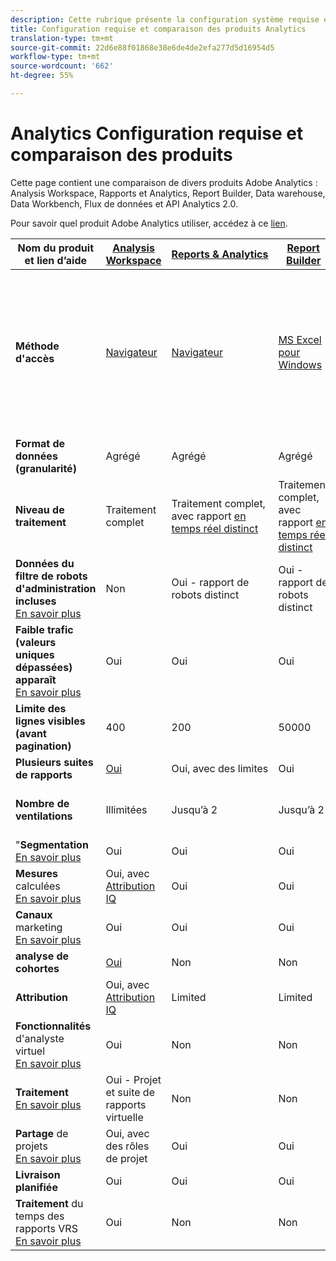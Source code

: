 ```yaml
---
description: Cette rubrique présente la configuration système requise et compare Analysis Workspace, les Reports & Analytics, les Ad Hoc Analysis, le Report Builder, Data Warehouse et Data Workbench.
title: Configuration requise et comparaison des produits Analytics
translation-type: tm+mt
source-git-commit: 22d6e88f01868e38e6de4de2efa277d5d16954d5
workflow-type: tm+mt
source-wordcount: '662'
ht-degree: 55%

---
```



# Analytics Configuration requise et comparaison des produits 

Cette page contient une comparaison de divers produits Adobe Analytics : Analysis Workspace, Rapports et Analytics, Report Builder, Data warehouse, Data Workbench, Flux de données et API Analytics 2.0.

Pour savoir quel produit Adobe Analytics utiliser, accédez à ce [lien](/help/admin/c-analytics-product-comparison/which-analytics-tool.md).

| Nom du produit et lien d’aide | [Analysis Workspace](https://docs.adobe.com/content/help/fr-FR/analytics/analyze/analysis-workspace/home.html) | [Reports &amp; Analytics](https://docs.adobe.com/content/help/fr-FR/analytics/analyze/reports-analytics/getting-started.html) | [Report Builder](https://docs.adobe.com/content/help/fr-FR/analytics/analyze/report-builder/home.html) | [Data Warehouse](https://docs.adobe.com/content/help/fr-FR/analytics/export/data-warehouse/data-warehouse.html) | [Data Workbench](https://docs.adobe.com/content/help/fr-FR/data-workbench/using/home.html) | [Flux de données](https://docs.adobe.com/content/help/fr-FR/analytics/export/analytics-data-feed/data-feed-overview.html) | [API Analytics 2.0](https://www.adobe.io/apis/experiencecloud/analytics/docs.html) |
|---|---|---|---|---|---|---|---|
| **Méthode d&#39;accès** | [Navigateur](https://docs.adobe.com/content/help/fr-FR/analytics/admin/sys-reqs.html) | [Navigateur](https://docs.adobe.com/content/help/fr-FR/analytics/admin/sys-reqs.html) | [MS Excel pour Windows](https://docs.adobe.com/content/help/fr-FR/analytics/analyze/report-builder/report-builder-setup/system-requirements.html) | Configuration via le navigateur. Les destinations prises en charge sont FTP. Contactez le service à la clientèle pour obtenir une assistance sur les destinations supplémentaires. [En savoir plus](https://docs.adobe.com/content/help/fr-FR/analytics/admin/sys-reqs.html) | [Windows 64 bits](https://docs.adobe.com/content/help/fr-FR/data-workbench/using/install/c-data-workbench-client-install.html) | Configuration via le navigateur. Les destinations prises en charge sont FTP, SFTP, Azure Blob, S3. [En savoir plus](https://docs.adobe.com/content/help/fr-FR/analytics/export/analytics-data-feed/data-feed-overview.html) | Outils d’API RESTful. Connectez-vous avec les informations d&#39;identification d&#39;E/S d&#39;Adobe. [En savoir plus](https://www.adobe.io/apis/experiencecloud/analytics/docs.html) |
| **Format de données (granularité)** | Agrégé | Agrégé | Agrégé | ECID | Horodatage + ECID | Horodatage + ECID | Agrégé |
| **Niveau de traitement** | Traitement complet | Traitement complet, avec rapport [en temps réel distinct](https://docs.adobe.com/content/help/en/analytics/components/real-time-reporting/realtime.html) | Traitement complet, avec rapport [en temps réel distinct](https://docs.adobe.com/content/help/en/analytics/components/real-time-reporting/realtime.html) | Traitement complet | Traitement complet | Traitement complet | Traitement complet |
| **Données du filtre de robots d&#39;administration incluses** <br>[En savoir plus](https://docs.adobe.com/content/help/en/analytics/admin/admin-tools/bot-removal/bot-removal.html) | Non | Oui - rapport de robots distinct | Oui - rapport de robots distinct | Non | Non | Non | Non |
| **Faible trafic (valeurs uniques dépassées) apparaît** <br>[En savoir plus](https://docs.adobe.com/content/help/fr-FR/analytics/technotes/low-traffic.translate.html) | Oui | Oui | Oui | Non | Non | Non | Oui |
| **Limite des lignes visibles (avant pagination)** | 400 | 200 | 50000 | Illimitées | Illimitées | Illimitées | 50000 |
| **Plusieurs suites de rapports** | [Oui](https://docs.adobe.com/content/help/fr-FR/analytics/analyze/analysis-workspace/build-workspace-project/multiple-report-suites.html) | Oui, avec des limites | Oui | Non | Oui | Non | Oui |
| **Nombre de ventilations** | Illimitées | Jusqu’à 2 | Jusqu’à 2 | Illimitées | Illimitées | Illimitées | Illimité, exécuté sur plusieurs requêtes |
| &quot;**Segmentation** <br>[En savoir plus](https://docs.adobe.com/content/help/en/analytics/components/segmentation/segmentation-workflow/seg-workflow.html) | Oui | Oui | Oui | Oui, avec [restrictions](https://docs.adobe.com/content/help/en/analytics/components/segmentation/segment-reference/seg-compatibility.html) | Oui | Non | Oui |
| **Mesures** calculées <br>[En savoir plus](https://docs.adobe.com/content/help/fr-FR/analytics/components/calculated-metrics/cm-overview.html) | Oui, avec [Attribution IQ](https://docs.adobe.com/content/help/en/analytics/analyze/analysis-workspace/attribution/overview.html) | Oui | Oui | Non | Oui | Non | Oui, avec [Attribution IQ](https://docs.adobe.com/content/help/en/analytics/analyze/analysis-workspace/attribution/overview.html) |
| **Canaux** marketing <br>[En savoir plus](https://docs.adobe.com/content/help/fr-FR/analytics/components/marketing-channels/c-getting-started-mchannel.html) | Oui | Oui | Oui | Oui | Oui | Oui - va_finder, va_closer | Oui |
| **analyse de cohortes** | [Oui](https://docs.adobe.com/content/help/fr-FR/analytics/analyze/analysis-workspace/visualizations/cohort-table/cohort-analysis.html) | Non | Non | Non | Oui | Non | Non |
| **Attribution** | Oui, avec [Attribution IQ](https://docs.adobe.com/content/help/en/analytics/analyze/analysis-workspace/attribution/overview.html) | Limited | Limited | Non | Oui | Non | Oui, avec [Attribution IQ](https://docs.adobe.com/content/help/en/analytics/analyze/analysis-workspace/attribution/overview.html) |
| **Fonctionnalités** d&#39;analyste virtuel <br>[En savoir plus](https://docs.adobe.com/content/help/fr-FR/analytics/analyze/analysis-workspace/virtual-analyst/overview.translate.html) | Oui | Non | Non | Non | Non | Non | Oui |
| **Traitement** <br>[En savoir plus](https://docs.adobe.com/content/help/fr-FR/analytics/analyze/analysis-workspace/curate-share/curate.html) | Oui - Projet et suite de rapports virtuelle | Non | Non | Non | Non | Non | Oui - VRS uniquement |
| **Partage** de projets <br>[En savoir plus](https://docs.adobe.com/content/help/fr-FR/analytics/analyze/analysis-workspace/curate-share/share-projects.html) | Oui, avec des rôles de projet | Oui | Oui | Non | Oui | Non | Non |
| **Livraison planifiée** | Oui | Oui | Oui | Oui | Oui | Oui | Non |
| **Traitement** du temps des rapports VRS <br>[En savoir plus](https://docs.adobe.com/content/help/fr-FR/analytics/components/virtual-report-suites/vrs-report-time-processing.html) | Oui | Non | Non | Non | Non | Non | Oui |
